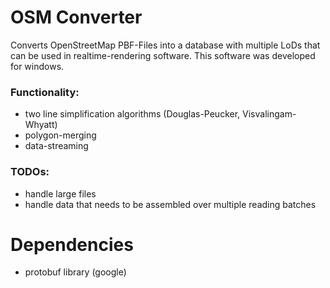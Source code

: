 # OSM Converter 
Converts OpenStreetMap PBF-Files into a database with multiple LoDs that can be used in realtime-rendering software. This software was developed for windows.

### Functionality: 
 - two line simplification algorithms (Douglas-Peucker, Visvalingam-Whyatt) 
 - polygon-merging 
 - data-streaming 

### TODOs:  
 - handle large files 
 - handle data that needs to be assembled over multiple reading batches 

# Dependencies 
 * protobuf library (google)
